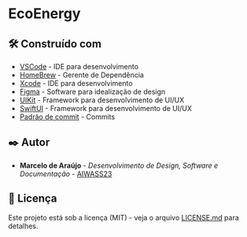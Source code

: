 # EcoEnergy

## 🛠️ Construído com

* [VSCode](https://code.visualstudio.com) - IDE para desenvolvimento
* [HomeBrew](https://brew.sh/index_pt-br) - Gerente de Dependência
* [Xcode](https://developer.apple.com/xcode/) - IDE para desenvolvimento
* [Figma](https://www.figma.com/) - Software para idealização de design
* [UIKit](https://developer.apple.com/documentation/uikit) - Framework para desenvolvimento de UI/UX
* [SwiftUI](https://developer.apple.com/documentation/swiftui) - Framework para desenvolvimento de UI/UX
* [Padrão de commit](https://github.com/iuricode/padroes-de-commits) - Commits

## ✒️ Autor

* **Marcelo de Araújo** - *Desenvolvimento de Design, Software e Documentação* - [AIWASS23](https://github.com/AIWASS23)

## 📄 Licença

Este projeto está sob a licença (MIT) - veja o arquivo [LICENSE.md]() para detalhes.
